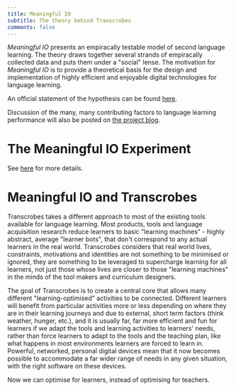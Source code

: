 ```yaml
---
title: Meaningful IO
subtitle: The theory behind Transcrobes
comments: false
---
```


_Meaningful IO_ presents an empiracally testable model of second language learning. The theory draws together several strands of empiracally collected data and puts them under a "social" lense. The motivation for _Meaningful IO_ is to provide a theoretical basis for the design and implementation of highly efficient and enjoyable digital technologies for language learning.

An official statement of the hypothesis can be found [here](/page/meaningful-io/intro).

Discussion of the many, many contributing factors to language learning performance will also be posted on [the project blog](/post).

# The Meaningful IO Experiment
See [here](/page/meaningful-io/experiment) for more details.

# Meaningful IO and Transcrobes

Transcrobes takes a different approach to most of the existing tools available for language learning. Most products, tools and language acquisition research reduce learners to basic "learning machines" - highly abstract, average "learner bots", that don't correspond to any actual learners in the real world. Transcrobes considers that real world lives, constraints, motivations and identities are not something to be minimised or ignored, they are something to be leveraged to supercharge learning for all learners, not just those whose lives are closer to those "learning machines" in the minds of the tool makers and curriculum designers.

The goal of Transcrobes is to create a central core that allows many different "learning-optimised" activities to be connected. Different learners will benefit from particular activities more or less depending on where they are in their learning journeys and due to external, short term factors (think weather, hunger, etc.), and it is usually far, far more efficient and fun for learners if we adapt the tools and learning activities to learners' needs, rather than force learners to adapt to the tools and the teaching plan, like what happens in most environments learners are forced to learn in. Powerful, networked, personal digital devices mean that it now becomes possible to accommodate a far wider range of needs in any given situation, with the right software on these devices.

Now we can optimise for learners, instead of optimising for teachers.
